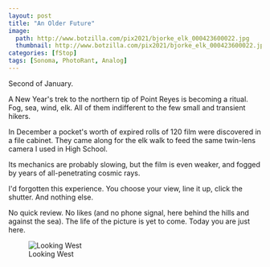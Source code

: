 ```yaml
---
layout: post
title: "An Older Future"
image:
  path: http://www.botzilla.com/pix2021/bjorke_elk_000423600022.jpg
  thumbnail: http://www.botzilla.com/pix2021/bjorke_elk_000423600022.jpg
categories: [fStop]
tags: [Sonoma, PhotoRant, Analog]
---
```


Second of January.

A New Year's trek to the northern tip of Point Reyes is becoming a ritual. Fog, sea, wind, elk. All of them indifferent to the few small and transient hikers.

<!--more-->

In December a pocket's worth of expired rolls of 120 film were discovered in a file cabinet. They came along for the elk walk to feed the same twin-lens camera I used in High School. 

Its mechanics are probably slowing, but the film is even weaker, and fogged by years of all-penetrating cosmic rays.

I'd forgotten this experience. You choose your view, line it up, click the shutter. And nothing else.

No quick review. No likes (and no phone signal, here behind the hills and against the sea). The life of the picture is yet to come. Today you are just here.

<figure class="align-center">
<img alt="Looking West" src="http://botzilla.com/pix2021/bjorke_newyear_000332520012.jpg">
<figcaption>Looking West</figcaption>
</figure>



